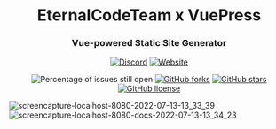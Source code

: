 <div align="center">
    
# EternalCodeTeam x VuePress
### Vue-powered Static Site Generator

[![Discord](https://img.shields.io/discord/889460117953720351?color=%237289DA&logo=discord&logoColor=white&style=for-the-badge)](https://discord.gg/FQ7jmGBd6c)
[![Website](https://img.shields.io/badge/-website-orange?style=for-the-badge&logo=internet-explorer&logoColor=white)](https://eternalcode.pl/)

![Percentage of issues still open](https://img.shields.io/github/issues/EternalCodeTeam/docs?style=for-the-badge)
[![GitHub forks](https://img.shields.io/github/forks/EternalCodeTeam/docs?style=for-the-badge)](https://github.com/EternalCodeTeam/docs/network)
[![GitHub stars](https://img.shields.io/github/stars/EternalCodeTeam/docs?style=for-the-badge)](https://github.com/EternalCodeTeam/docs/stargazers)
[![GitHub license](https://img.shields.io/github/license/EternalCodeTeam/docs?style=for-the-badge)](https://github.com/EternalCodeTeam/docs/blob/master/LICENSE)    
    
</div>

![screencapture-localhost-8080-2022-07-13-13_33_39](https://user-images.githubusercontent.com/65517973/178724390-dd63c5cd-bab7-4930-82ee-b51a1617190f.png)
![screencapture-localhost-8080-docs-2022-07-13-13_34_23](https://user-images.githubusercontent.com/65517973/178724458-0442d24e-3d69-4314-86d5-08328fb19a91.png)

